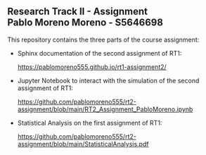 Research Track II - Assignment  
Pablo Moreno Moreno - S5646698 
----------------------

This repository contains the three parts of the course assignment:

- Sphinx documentation of the second assignment of RT1: 

  https://pablomoreno555.github.io/rt1-assignment2/

- Jupyter Notebook to interact with the simulation of the second assignment of RT1:
  
  https://github.com/pablomoreno555/rt2-assignment/blob/main/RT2_Assignment_PabloMoreno.ipynb

- Statistical Analysis on the first assignment of RT1:
  
  https://github.com/pablomoreno555/rt2-assignment/blob/main/StatisticalAnalysis.pdf
  
